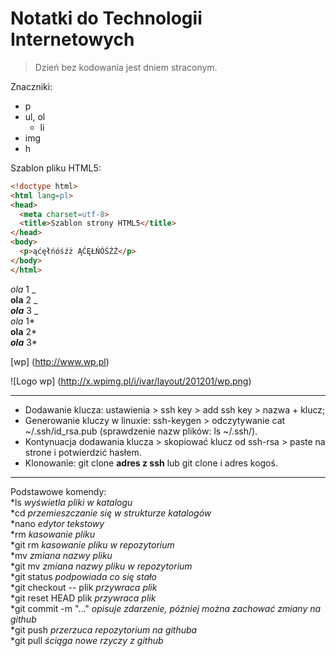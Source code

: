 # Notatki do Technologii Internetowych

> Dzień bez kodowania jest dniem straconym.


Znaczniki:

* p
* ul, ol
  * li
* img
* h

Szablon pliku HTML5:
```html
<!doctype html>
<html lang=pl>
<head>
  <meta charset=utf-8>
  <title>Szablon strony HTML5</title>
</head>
<body>
  <p>ąćęłńóśźż ĄĆĘŁŃÓŚŹŻ</p>
</body>
</html>
```

_ola_ 1 _ <br>
__ola__ 2 _ <br>
___ola___ 3 _ <br>
*ola* 1* <br>
**ola** 2* <br>
***ola*** 3* <br>

[wp] (http://www.wp.pl)

![Logo wp] (http://x.wpimg.pl/i/ivar/layout/201201/wp.png)


---

* Dodawanie klucza: ustawienia > ssh key > add ssh key > nazwa + klucz;
* Generowanie kluczy w linuxie: ssh-keygen > odczytywanie cat ~/.ssh/id_rsa.pub (sprawdzenie nazw plików: ls ~/.ssh/).
* Kontynuacja dodawania klucza > skopiować klucz od ssh-rsa > paste na strone i potwierdzić hasłem.
* Klonowanie: git clone **adres z ssh** lub git clone i adres kogoś.

---

Podstawowe komendy:<br>
*ls _wyświetla pliki w katalogu_ <br>
*cd _przemieszczanie się w strukturze katalogów_ <br>
*nano _edytor tekstowy_ <br>
*rm _kasowanie pliku_ <br>
*git rm _kasowanie pliku w repozytorium_ <br>
*mv _zmiana nazwy pliku_ <br>
*git mv _zmiana nazwy pliku w repozytorium_ <br>
*git status _podpowiada co się stało_ <br>
*git checkout -- plik _przywraca plik_ <br>
*git reset HEAD plik _przywraca plik_ <br>
*git commit -m "..." _opisuje zdarzenie, później można zachować zmiany na github_ <br>
*git push  _przerzuca repozytorium na githuba_ <br>
*git pull _ściąga nowe rzyczy z github_

